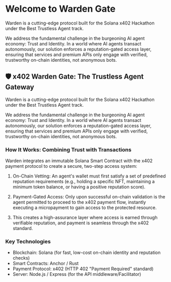# Welcome to Warden Gate

Warden is a cutting-edge protocol built for the Solana x402 Hackathon under the Best Trustless Agent track.

We address the fundamental challenge in the burgeoning AI agent economy: Trust and Identity. In a world where AI agents transact autonomously, our solution enforces a reputation-gated access layer, ensuring that services and premium APIs only engage with verified, trustworthy on-chain identities, not anonymous bots.

## 🛡️ x402 Warden Gate: The Trustless Agent Gateway
Warden is a cutting-edge protocol built for the Solana x402 Hackathon under the Best Trustless Agent track.

We address the fundamental challenge in the burgeoning AI agent economy: Trust and Identity. In a world where AI agents transact autonomously, our solution enforces a reputation-gated access layer, ensuring that services and premium APIs only engage with verified, trustworthy on-chain identities, not anonymous bots.

### How It Works: Combining Trust with Transactions
Warden integrates an immutable Solana Smart Contract with the x402 payment protocol to create a secure, two-step access system:
1. On-Chain Vetting: An agent's wallet must first satisfy a set of predefined reputation requirements (e.g., holding a specific NFT, maintaining a minimum token balance, or having a positive reputation score).
2. Payment-Gated Access: Only upon successful on-chain validation is the agent permitted to proceed to the x402 payment flow, instantly executing a micropayment to gain access to the protected resource.

3. This creates a high-assurance layer where access is earned through verifiable reputation, and payment is seamless through the x402 standard.

### Key Technologies
- Blockchain: Solana (for fast, low-cost on-chain identity and reputation checks)
- Smart Contracts: Anchor / Rust
- Payment Protocol: x402 (HTTP 402 "Payment Required" standard)
- Server: Node.js / Express (for the API middleware/Facilitator)
